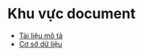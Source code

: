 # Khu vực document
[Tài liệu mô tả]: https://github.com/PhamTienThanhCong/website_buy_sell_coursera/blob/main/document/mo_ta.md
[Cơ sở dữ liệu]: https://github.com/PhamTienThanhCong/website_buy_sell_coursera/blob/main/document/db.md

- [Tài liệu mô tả]
- [Cơ sở dữ liệu]
